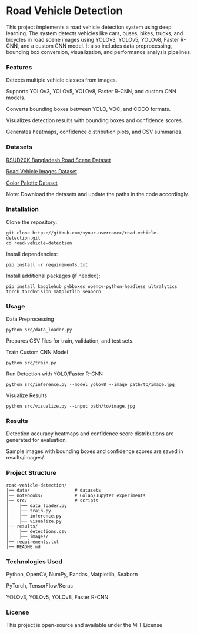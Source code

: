 # **Road Vehicle Detection**

This project implements a road vehicle detection system using deep learning. The system detects vehicles like cars, buses, bikes, trucks, and bicycles in road scene images using YOLOv3, YOLOv5, YOLOv8, Faster R-CNN, and a custom CNN model. It also includes data preprocessing, bounding box conversion, visualization, and performance analysis pipelines.

### **Features**

Detects multiple vehicle classes from images.

Supports YOLOv3, YOLOv5, YOLOv8, Faster R-CNN, and custom CNN models.

Converts bounding boxes between YOLO, VOC, and COCO formats.

Visualizes detection results with bounding boxes and confidence scores.

Generates heatmaps, confidence distribution plots, and CSV summaries.

### **Datasets**

[RSUD20K Bangladesh Road Scene Dataset](https://www.kaggle.com/datasets/hasibzunair/rsud20k-bangladesh-road-scene-understanding)

[Road Vehicle Images Dataset](https://www.kaggle.com/datasets/ashfakyeafi/road-vehicle-images-dataset)

[Color Palette Dataset](https://www.kaggle.com/datasets/stpeteishii/color-palette)

Note: Download the datasets and update the paths in the code accordingly.

### **Installation**

Clone the repository:

```
git clone https://github.com/<your-username>/road-vehicle-detection.git
cd road-vehicle-detection
```


Install dependencies:

```
pip install -r requirements.txt
```


Install additional packages (if needed):

```
pip install kagglehub pybboxes opencv-python-headless ultralytics torch torchvision matplotlib seaborn
```

### **Usage**

Data Preprocessing

```
python src/data_loader.py
```


Prepares CSV files for train, validation, and test sets. 

Train Custom CNN Model

```
python src/train.py
```


Run Detection with YOLO/Faster R-CNN

``` 
python src/inference.py --model yolov8 --image path/to/image.jpg
```


Visualize Results

```
python src/visualize.py --input path/to/image.jpg
```

### **Results**

Detection accuracy heatmaps and confidence score distributions are generated for evaluation.

Sample images with bounding boxes and confidence scores are saved in results/images/.

### **Project Structure**
```
road-vehicle-detection/
│── data/                 # datasets
│── notebooks/            # Colab/Jupyter experiments
│── src/                  # scripts
│    ├── data_loader.py
│    ├── train.py
│    ├── inference.py
│    ├── visualize.py
│── results/
│    ├── detections.csv
│    ├── images/
│── requirements.txt
│── README.md
```

### **Technologies Used**

Python, OpenCV, NumPy, Pandas, Matplotlib, Seaborn

PyTorch, TensorFlow/Keras

YOLOv3, YOLOv5, YOLOv8, Faster R-CNN

### **License**

This project is open-source and available under the MIT License
